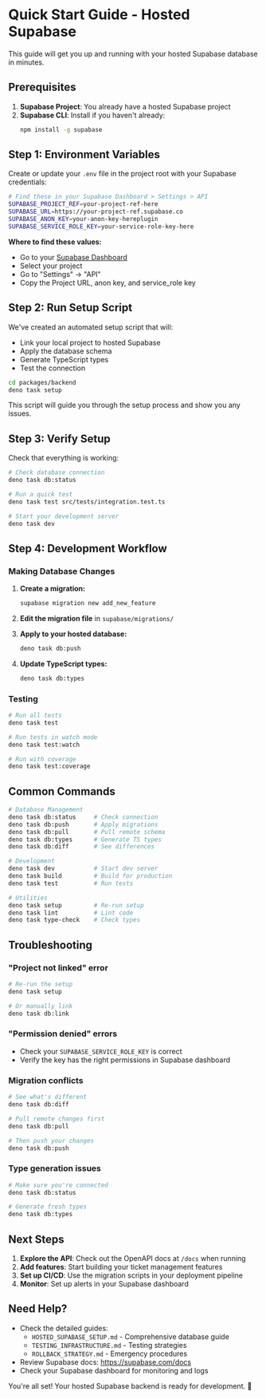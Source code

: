 # Quick Start Guide - Hosted Supabase

This guide will get you up and running with your hosted Supabase database in minutes.

## Prerequisites

1. **Supabase Project**: You already have a hosted Supabase project
2. **Supabase CLI**: Install if you haven't already:
   ```bash
   npm install -g supabase
   ```

## Step 1: Environment Variables

Create or update your `.env` file in the project root with your Supabase credentials:

```bash
# Find these in your Supabase Dashboard > Settings > API
SUPABASE_PROJECT_REF=your-project-ref-here
SUPABASE_URL=https://your-project-ref.supabase.co
SUPABASE_ANON_KEY=your-anon-key-hereplugin
SUPABASE_SERVICE_ROLE_KEY=your-service-role-key-here
```

**Where to find these values:**
- Go to your [Supabase Dashboard](https://supabase.com/dashboard)
- Select your project
- Go to "Settings" → "API"
- Copy the Project URL, anon key, and service_role key

## Step 2: Run Setup Script

We've created an automated setup script that will:
- Link your local project to hosted Supabase
- Apply the database schema
- Generate TypeScript types
- Test the connection

```bash
cd packages/backend
deno task setup
```

This script will guide you through the setup process and show you any issues.

## Step 3: Verify Setup

Check that everything is working:

```bash
# Check database connection
deno task db:status

# Run a quick test
deno task test src/tests/integration.test.ts

# Start your development server
deno task dev
```

## Step 4: Development Workflow

### Making Database Changes

1. **Create a migration:**
   ```bash
   supabase migration new add_new_feature
   ```

2. **Edit the migration file** in `supabase/migrations/`

3. **Apply to your hosted database:**
   ```bash
   deno task db:push
   ```

4. **Update TypeScript types:**
   ```bash
   deno task db:types
   ```

### Testing

```bash
# Run all tests
deno task test

# Run tests in watch mode
deno task test:watch

# Run with coverage
deno task test:coverage
```

## Common Commands

```bash
# Database Management
deno task db:status     # Check connection
deno task db:push       # Apply migrations
deno task db:pull       # Pull remote schema
deno task db:types      # Generate TS types
deno task db:diff       # See differences

# Development
deno task dev           # Start dev server
deno task build         # Build for production
deno task test          # Run tests

# Utilities
deno task setup         # Re-run setup
deno task lint          # Lint code
deno task type-check    # Check types
```

## Troubleshooting

### "Project not linked" error
```bash
# Re-run the setup
deno task setup

# Or manually link
deno task db:link
```

### "Permission denied" errors
- Check your `SUPABASE_SERVICE_ROLE_KEY` is correct
- Verify the key has the right permissions in Supabase dashboard

### Migration conflicts
```bash
# See what's different
deno task db:diff

# Pull remote changes first
deno task db:pull

# Then push your changes
deno task db:push
```

### Type generation issues
```bash
# Make sure you're connected
deno task db:status

# Generate fresh types
deno task db:types
```

## Next Steps

1. **Explore the API**: Check out the OpenAPI docs at `/docs` when running
2. **Add features**: Start building your ticket management features
3. **Set up CI/CD**: Use the migration scripts in your deployment pipeline
4. **Monitor**: Set up alerts in your Supabase dashboard

## Need Help?

- Check the detailed guides:
  - `HOSTED_SUPABASE_SETUP.md` - Comprehensive database guide
  - `TESTING_INFRASTRUCTURE.md` - Testing strategies
  - `ROLLBACK_STRATEGY.md` - Emergency procedures
- Review Supabase docs: https://supabase.com/docs
- Check your Supabase dashboard for monitoring and logs

You're all set! Your hosted Supabase backend is ready for development. 🚀
